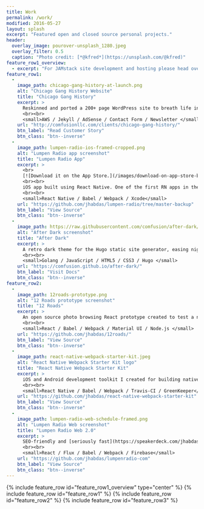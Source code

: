 ```yaml
---
title: Work
permalink: /work/
modified: 2016-05-27
layout: splash
excerpt: "Featured open and closed source personal projects."
header:
  overlay_image: pourover-unsplash_1280.jpeg
  overlay_filter: 0.5
  caption: "Photo credit: [*@kfred*](https://unsplash.com/@kfred)"
feature_row1_overview:
  - excerpt: "For JAMstack site development and hosting please head over to [comfusionllc.com](http://comfusionllc.com). Thank you!"
feature_row1:
  -
    image_path: chicago-gang-history-at-launch.png
    alt: "Chicago Gang History Website"
    title: "Chicago Gang History"
    excerpt: >
      Reskinned and ported a 200+ page WordPress site to breath life into the content, improve UX, speed and search visibility. Created in 6 days.
      <br><br>
      <small>AWS / Jekyll / AdSense / Contact Form / Newsletter </small>
    url: "http://comfusionllc.com/clients/chicago-gang-history/"
    btn_label: "Read Customer Story"
    btn_class: "btn--inverse"
  -
    image_path: lumpen-radio-ios-framed-cropped.png
    alt: "Lumpen Radio app screenshot"
    title: "Lumpen Radio App"
    excerpt: >
      <br>
      [![Download it on the App Store.](/images/download-on-app-store-badge.svg)](http://appsto.re/us/NdeV7.i)
      <br><br>
      iOS app built using React Native. One of the first RN apps in the App Store. Selected for the <a href="https://facebook.github.io/react-native/showcase.html" target="_blank">React Native Showcase</a>. Includes [full slide deck](/talks/streaming-audio-react-native/) and [O'Reilly webcast](http://www.oreilly.com/pub/e/3483) covering app construction.
      <br><br>
      <small>React Native / Babel / Webpack / Xcode</small>
    url: "https://github.com/jhabdas/lumpen-radio/tree/master-backup"
    btn_label: "View Source"
    btn_class: "btn--inverse"
  -
    image_path: https://raw.githubusercontent.com/comfusion/after-dark/master/images/minimal-mac.png
    alt: "After Dark screenshot"
    title: "After Dark"
    excerpt: >
      A retro dark theme for the Hugo static site generator, easing nighttime reading and providing a framework for JAMstack sites.
      <br><br>
      <small>Golang / JavaScript / HTML5 / CSS3 / Hugo </small>
    url: "https://comfusion.github.io/after-dark/"
    btn_label: "Visit Docs"
    btn_class: "btn--inverse"
feature_row2:
  -
    image_path: 12roads-prototype.png
    alt: "12 Roads prototype screenshot"
    title: "12 Roads"
    excerpt: >
      An open source photo browsing React prototype created to test a new [Awesome React Boilerplate](/awesome-react-boilerplates/). Emphasis on experience, best practices and scalability. Spiked in 16 hours.
      <br><br>
      <small>React / Babel / Webpack / Material UI / Node.js </small>
    url: "https://github.com/jhabdas/12roads/"
    btn_label: "View Source"
    btn_class: "btn--inverse"
  -
    image_path: react-native-webpack-starter-kit.jpeg
    alt: "React Native Webpack Starter Kit logo"
    title: "React Native Webpack Starter Kit"
    excerpt: >
      iOS and Android development toolkit I created for building native apps with JavaScript. The kit has earned **over 800 stars on GitHub** and has helped shape the way React Native apps are built today.
      <br><br>
      <small>React Native / Babel / Webpack / Travis-CI / GreenKeeper</small>
    url: "https://github.com/jhabdas/react-native-webpack-starter-kit"
    btn_label: "View Source"
    btn_class: "btn--inverse"
  -
    image_path: lumpen-radio-web-schedule-framed.png
    alt: "Lumpen Radio Web screenshot"
    title: "Lumpen Radio Web 2.0"
    excerpt: >
      SEO-friendly and [seriously fast](https://speakerdeck.com/jhabdas/isomorphic-rendering-with-react?slide=13) React application for the Web. Features data-driven programming schedule, show listings, news feed, event schedule and blog. Pages load in less than half a second.
      <br><br>
      <small>React / Flux / Babel / Webpack / Firebase</small>
    url: "https://github.com/jhabdas/lumpenradio-com"
    btn_label: "View Source"
    btn_class: "btn--inverse"
---
```


{% include feature_row id="feature_row1_overview" type="center" %}
{% include feature_row id="feature_row1" %}
{% include feature_row id="feature_row2" %}
{% include feature_row id="feature_row3" %}
